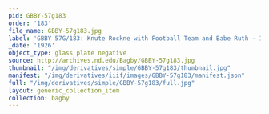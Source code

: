 ```yaml
---
pid: GBBY-57g183
order: '183'
file_name: GBBY-57g183.jpg
label: 'GBBY 57G/183: Knute Rockne with Football Team and Babe Ruth - 1926'
_date: '1926'
object_type: glass plate negative
source: http://archives.nd.edu/Bagby/GBBY-57g183.jpg
thumbnail: "/img/derivatives/simple/GBBY-57g183/thumbnail.jpg"
manifest: "/img/derivatives/iiif/images/GBBY-57g183/manifest.json"
full: "/img/derivatives/simple/GBBY-57g183/full.jpg"
layout: generic_collection_item
collection: bagby
---
```

